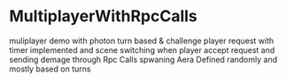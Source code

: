 # MultiplayerWithRpcCalls
 muliplayer demo with photon turn based & challenge player request with timer implemented and scene switching when player accept request and sending demage through Rpc Calls spwaning Aera Defined randomly and mostly based on turns 

